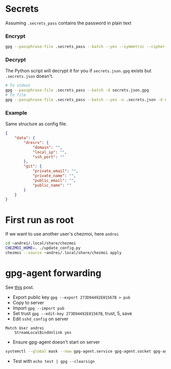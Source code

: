 # Secrets

Assuming `.secrets_pass` contains the password in plain text

### Encrypt

```sh
gpg --passphrase-file .secrets_pass --batch --yes --symmetric --cipher-algo AES256 -o secrets.json.gpg .secrets.json
```

### Decrypt

The Python script will decrypt it for you if `secrets.json.gpg` exists but `.secrets.json` doesn't.

```sh
# To stdout
gpg --passphrase-file .secrets_pass --batch -d secrets.json.gpg
# To file
gpg --passphrase-file .secrets_pass --batch --yes -o .secrets.json -d secrets.json.gpg
```

### Example

Same structure as config file.

```json
{
    "data": {
        "dresrv": {
            "domain": "",
            "local_ip": "",
            "ssh_port": ""
        },
        "git": {
            "private_email": "",
            "private_name": "",
            "public_email": "",
            "public_name": ""
        }
    }
}
```

# First run as root

If we want to use another user's chezmoi, here `andrei`

```sh
cd ~andrei/.local/share/chezmoi
CHEZMOI_HOME=. ./update_config.py
chezmoi --source ~andrei/.local/share/chezmoi apply
```

# gpg-agent forwarding

See [this](https://superuser.com/a/1329299) post.

- Export public key `gpg --export 273D94492E01567B > pub`
- Copy to server
- Import `gpg --import pub`
- Set trust `gpg --edit-key 273D94492E01567B`, trust, 5, save
- Edit `sshd_config` on server
```
Match User andrei
    StreamLocalBindUnlink yes
```
- Ensure gpg-agent doesn't start on server
```sh
systemctl --global mask --now gpg-agent.service gpg-agent.socket gpg-agent-ssh.socket gpg-agent-extra.socket gpg-agent-browser.socket
```
- Test with `echo test | gpg --clearsign`
